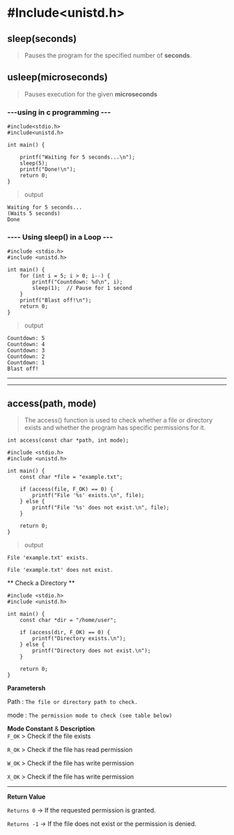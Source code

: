 
# **#Include<unistd.h>**

## sleep(seconds)
> Pauses the program for the specified number of **seconds**.

## usleep(microseconds)
> Pauses execution for the given **microseconds**

### ---using in c programming ---

```
#include<stdio.h>
#include<unistd.h>

int main() {

    printf("Waiting for 5 seconds...\n");
    sleep(5);
    printf("Done!\n");
    return 0;
}
```
> output
```
Waiting for 5 seconds...
(Waits 5 seconds)
Done
```

### **---- Using sleep() in a Loop ---**

```
#include <stdio.h>
#include <unistd.h>

int main() {
    for (int i = 5; i > 0; i--) {
        printf("Countdown: %d\n", i);
        sleep(1);  // Pause for 1 second
    }
    printf("Blast off!\n");
    return 0;
}
```
> output 
```
Countdown: 5
Countdown: 4
Countdown: 3
Countdown: 2
Countdown: 1
Blast off!
```
***
***

## access(path, mode)
> The access() function is used to check whether 
a file or directory exists and whether 
the program has specific permissions for it.

`int access(const char *path, int mode);`
```
#include <stdio.h>
#include <unistd.h>

int main() {
    const char *file = "example.txt";

    if (access(file, F_OK) == 0) {
        printf("File '%s' exists.\n", file);
    } else {
        printf("File '%s' does not exist.\n", file);
    }

    return 0;
}
```
> output
```
File 'example.txt' exists.

File 'example.txt' does not exist.
```

** Check a Directory **
```
#include <stdio.h>
#include <unistd.h>

int main() {
    const char *dir = "/home/user";

    if (access(dir, F_OK) == 0) {
        printf("Directory exists.\n");
    } else {
        printf("Directory does not exist.\n");
    }

    return 0;
}
```
**Parametersh**

Path : `The file or directory path to check.`

mode : `The permission mode to check (see table below)`

**Mode Constant**       &      **Description**          
`F_OK`  > Check if the file exists

`R_OK` > Check if the file has read permission

`W_OK` > Check if the file has write permission

`X_OK` > Check if the file has write permission

---

**Return Value**

`Returns 0` → If the requested permission is granted.

`Returns -1` → If the file does not exist or the permission is denied.